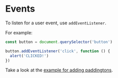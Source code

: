 # Events

To listen for a user event, use `addEventListener`.

For example:

```js
const button = document.querySelector('button')

button.addEventListener('click', function () {
  alert('CLICKED!')
})
```

Take a look at the [example for adding paddingtons](./index.html).
